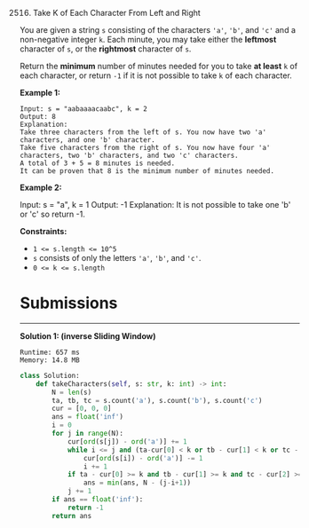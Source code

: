 2516. Take K of Each Character From Left and Right

You are given a string `s` consisting of the characters `'a'`, `'b'`, and `'c'` and a non-negative integer `k`. Each minute, you may take either the **leftmost** character of `s`, or the **rightmost** character of `s`.

Return the **minimum** number of minutes needed for you to take **at least** `k` of each character, or return `-1` if it is not possible to take `k` of each character.

 

**Example 1:**
```
Input: s = "aabaaaacaabc", k = 2
Output: 8
Explanation: 
Take three characters from the left of s. You now have two 'a' characters, and one 'b' character.
Take five characters from the right of s. You now have four 'a' characters, two 'b' characters, and two 'c' characters.
A total of 3 + 5 = 8 minutes is needed.
It can be proven that 8 is the minimum number of minutes needed.
```

**Example 2:**

Input: s = "a", k = 1
Output: -1
Explanation: It is not possible to take one 'b' or 'c' so return -1.
 

**Constraints:**

* `1 <= s.length <= 10^5`
* `s` consists of only the letters `'a'`, `'b'`, and `'c'`.
* `0 <= k <= s.length`

# Submissions
---
**Solution 1: (inverse Sliding Window)**
```
Runtime: 657 ms
Memory: 14.8 MB
```
```python
class Solution:
    def takeCharacters(self, s: str, k: int) -> int:
        N = len(s)
        ta, tb, tc = s.count('a'), s.count('b'), s.count('c')
        cur = [0, 0, 0]
        ans = float('inf')
        i = 0
        for j in range(N):
            cur[ord(s[j]) - ord('a')] += 1
            while i <= j and (ta-cur[0] < k or tb - cur[1] < k or tc - cur[2] < k):
                cur[ord(s[i]) - ord('a')] -= 1
                i += 1 
            if ta - cur[0] >= k and tb - cur[1] >= k and tc - cur[2] >= k:
                ans = min(ans, N - (j-i+1))
            j += 1
        if ans == float('inf'):
            return -1
        return ans
```
